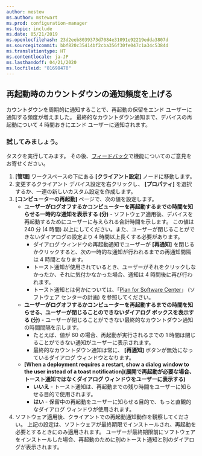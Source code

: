 ```yaml
---
author: mestew
ms.author: mstewart
ms.prod: configuration-manager
ms.topic: include
ms.date: 05/21/2019
ms.openlocfilehash: 23d2eeb8039373d7084e31091e92219edda3807d
ms.sourcegitcommit: bbf820c35414bf2cba356f30fe047c1a34c5384d
ms.translationtype: HT
ms.contentlocale: ja-JP
ms.lasthandoff: 04/21/2020
ms.locfileid: "81698470"
---
```

## <a name="more-frequent-countdown-notifications-for-restarts"></a><a name="bkmk_restart"></a> 再起動時のカウントダウンの通知頻度を上げる
<!--3976435-->
カウントダウンを周期的に通知することで、再起動の保留をエンド ユーザーに通知する頻度が増えました。 最終的なカウントダウン通知まで、デバイスの再起動について 4 時間おきにエンド ユーザーに通知されます。

### <a name="try-it-out"></a>試してみましょう。

タスクを実行してみます。 その後、[フィードバック](../../../../understand/find-help.md#product-feedback)で機能についてのご意見をお寄せください。

1. **[管理]** ワークスペースの下にある **[クライアント設定]** ノードに移動します。
2. 変更するクライアント デバイス設定を右クリックし、 **[プロパティ]** を選択するか、一連の新しいカスタム設定を作成します。
3. **[コンピューターの再起動]** ページで、次の値を設定します。
   - **ユーザーがログオフするかコンピューターを再起動するまでの時間を知らせる一時的な通知を表示する (分)** - ソフトウェア適用後、デバイスを再起動するためにユーザーに与えられる合計時間を示します。 この値は 240 分 (4 時間) 以上にしてください。また、ユーザーが閉じることができないダイアログの設定より 4 時間以上長くする必要があります。
      - ダイアログ ウィンドウの再起動通知でユーザーが **[再通知]** を閉じるかクリックすると、次の一時的な通知が行われるまでの再通知間隔は 4 時間となります。
      - トースト通知が使用されているとき、ユーザーがそれをクリックしなかったか、それに気付かなかった場合、通知は 4 時間後に再び行われます。 
      - トースト通知とは何かについては、「[Plan for Software Center](../../../../../apps/plan-design/plan-for-software-center.md#bkmk_impact)」 (ソフトウェア センターの計画) を参照してください。
   - **ユーザーがログオフするかコンピューターを再起動するまでの時間を知らせる、ユーザーが閉じることのできないダイアログ ボックスを表示する (分)** - ユーザーが閉じることができない最終的なカウントダウン通知の時間間隔を示します。 
      - たとえば、値が 60 の場合、再起動が実行されるまでの 1 時間は閉じることができない通知がユーザーに表示されます。 
      - 最終的なカウントダウン通知は常に、 **[再通知]** ボタンが無効になっているダイアログ ウィンドウとなります。
   - **[When a deployment requires a restart, show a dialog window to the user instead of a toast notification]\(展開で再起動が必要な場合、トースト通知ではなくダイアログ ウィンドウをユーザーに表示する\)** 
      - **いいえ** - トースト通知は、再起動までの残り時間をユーザーに知らせる目的で使用されます。
      -  **はい** - 保留中の再起動をユーザーに知らせる目的で、もっと直観的なダイアログ ウィンドウが使用されます。
4. ソフトウェア適用後、クライアントでの再起動通知動作を観察してください。 上記の設定は、ソフトウェアが最終期限でインストールされ、再起動を必要とするときにのみ適用されます。 ユーザーが最終期限前にソフトウェアをインストールした場合、再起動のために別のトースト通知と別のダイアログが表示されます。
